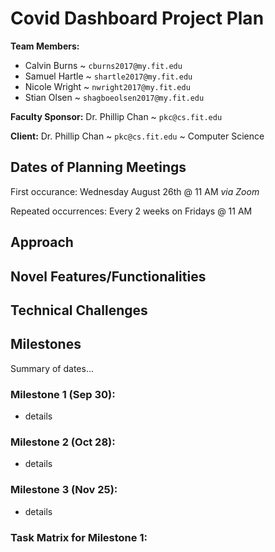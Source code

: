 # Covid Dashboard Project Plan

**Team Members:** 

- Calvin Burns ~ `cburns2017@my.fit.edu`
- Samuel Hartle ~ `shartle2017@my.fit.edu`
- Nicole Wright ~ `nwright2017@my.fit.edu`
- Stian Olsen ~ `shagboeolsen2017@my.fit.edu`

**Faculty Sponsor:**
Dr. Phillip Chan ~ `pkc@cs.fit.edu`

**Client:**
Dr. Phillip Chan ~ `pkc@cs.fit.edu` ~ Computer Science

## Dates of Planning Meetings

First occurance: Wednesday August 26th @ 11 AM _via Zoom_

Repeated occurrences: Every 2 weeks on Fridays @ 11 AM


## Approach




## Novel Features/Functionalities




## Technical Challenges



## Milestones

Summary of dates...

### Milestone 1 (Sep 30):

- details

### Milestone 2 (Oct 28):

- details

### Milestone 3 (Nov 25):

- details

### Task Matrix for Milestone 1:


